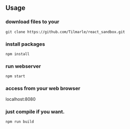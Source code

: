 ## Usage


### download files to your  

```
git clone https://github.com/Tilmarle/react_sandbox.git
```

### install packages

```
npm install
```

### run webserver

```
npm start
```

### access from your web browser
localhost:8080


### just compile if you want.
```
npm run build
```
